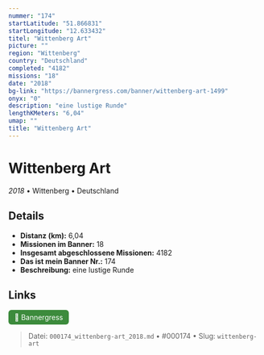 ```yaml
---
nummer: "174"
startLatitude: "51.866831"
startLongitude: "12.633432"
titel: "Wittenberg Art"
picture: ""
region: "Wittenberg"
country: "Deutschland"
completed: "4182"
missions: "18"
date: "2018"
bg-link: "https://bannergress.com/banner/wittenberg-art-1499"
onyx: "0"
description: "eine lustige Runde"
lengthKMeters: "6,04"
umap: ""
title: "Wittenberg Art"
---
```

# Wittenberg Art

*2018* • Wittenberg • Deutschland



## Details
- **Distanz (km):** 6,04
- **Missionen im Banner:** 18
- **Insgesamt abgeschlossene Missionen:** 4182
- **Das ist mein Banner Nr.:** 174
- **Beschreibung:** eine lustige Runde


## Links
<div style="margin-top: 0.5em;">
<a href="https://bannergress.com/banner/wittenberg-art-1499" target="_blank" style="display:inline-block;margin-right:8px;padding:6px 12px;background-color:#3c8b3c;color:white;text-decoration:none;border-radius:6px;">🔗 Bannergress</a>

</div>


> Datei: `000174_wittenberg-art_2018.md` • #000174 • Slug: `wittenberg-art`
